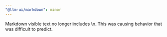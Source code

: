 ```yaml
---
"@llm-ui/markdown": minor
---
```


Markdown visible text no longer includes \n. This was causing behavior that was difficult to predict.
